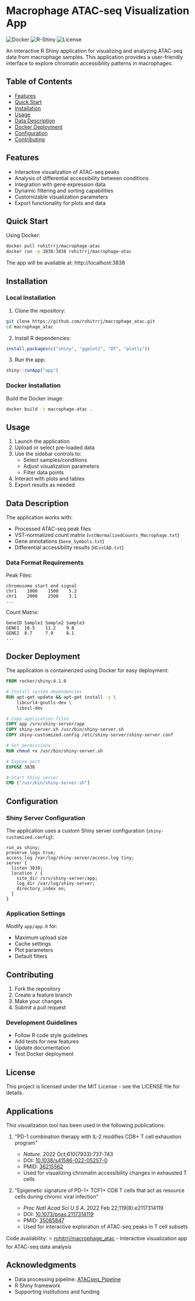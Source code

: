 # Macrophage ATAC-seq Visualization App
![Docker](https://img.shields.io/badge/docker-ready-blue.svg)
![R-Shiny](https://img.shields.io/badge/R--Shiny-app-brightgreen.svg)
![License](https://img.shields.io/badge/license-MIT-blue.svg)

An interactive R Shiny application for visualizing and analyzing ATAC-seq data from macrophage samples. This application provides a user-friendly interface to explore chromatin accessibility patterns in macrophages.

## Table of Contents
- [Features](#features)
- [Quick Start](#quick-start)
- [Installation](#installation)
- [Usage](#usage)
- [Data Description](#data-description)
- [Docker Deployment](#docker-deployment)
- [Configuration](#configuration)
- [Contributing](#contributing)

## Features
- Interactive visualization of ATAC-seq peaks
- Analysis of differential accessibility between conditions
- Integration with gene expression data
- Dynamic filtering and sorting capabilities
- Customizable visualization parameters
- Export functionality for plots and data

## Quick Start

Using Docker:
```bash
docker pull rohitrrj/macrophage-atac
docker run -p 3838:3838 rohitrrj/macrophage-atac
```

The app will be available at: http://localhost:3838

## Installation

### Local Installation
1. Clone the repository:
```bash
git clone https://github.com/rohitrrj/macrophage_atac.git
cd macrophage_atac
```

2. Install R dependencies:
```R
install.packages(c("shiny", "ggplot2", "DT", "plotly"))
```

3. Run the app:
```R
shiny::runApp("app")
```

### Docker Installation
Build the Docker image:
```bash
docker build -t macrophage-atac .
```

## Usage

1. Launch the application
2. Upload or select pre-loaded data
3. Use the sidebar controls to:
   - Select samples/conditions
   - Adjust visualization parameters
   - Filter data points
4. Interact with plots and tables
5. Export results as needed

## Data Description

The application works with:
- Processed ATAC-seq peak files
- VST-normalized count matrix (`vstNormalizedCounts_Macrophage.txt`)
- Gene annotations (`Gene_Symbols.txt`)
- Differential accessibility results (`HCvsCAD.txt`)

### Data Format Requirements

Peak Files:
```
chromosome start end signal
chr1    1000    1500    5.2
chr1    2000    2500    3.1
...
```

Count Matrix:
```
GeneID Sample1 Sample2 Sample3
GENE1  10.5    11.2    9.8
GENE2  8.7     7.9     8.1
...
```

## Docker Deployment

The application is containerized using Docker for easy deployment:

```dockerfile
FROM rocker/shiny:4.1.0

# Install system dependencies
RUN apt-get update && apt-get install -y \
    libcurl4-gnutls-dev \
    libssl-dev

# Copy application files
COPY app /srv/shiny-server/app
COPY shiny-server.sh /usr/bin/shiny-server.sh
COPY shiny-customized.config /etc/shiny-server/shiny-server.conf

# Set permissions
RUN chmod +x /usr/bin/shiny-server.sh

# Expose port
EXPOSE 3838

# Start Shiny server
CMD ["/usr/bin/shiny-server.sh"]
```

## Configuration

### Shiny Server Configuration
The application uses a custom Shiny server configuration (`shiny-customized.config`):
```
run_as shiny;
preserve_logs true;
access_log /var/log/shiny-server/access.log tiny;
server {
  listen 3838;
  location / {
    site_dir /srv/shiny-server/app;
    log_dir /var/log/shiny-server;
    directory_index on;
  }
}
```

### Application Settings
Modify `app/app.R` for:
- Maximum upload size
- Cache settings
- Plot parameters
- Default filters

## Contributing

1. Fork the repository
2. Create a feature branch
3. Make your changes
4. Submit a pull request

### Development Guidelines
- Follow R code style guidelines
- Add tests for new features
- Update documentation
- Test Docker deployment

## License
This project is licensed under the MIT License - see the LICENSE file for details.

## Applications
This visualization tool has been used in the following publications:

1. "PD-1 combination therapy with IL-2 modifies CD8+ T cell exhaustion program"
   - *Nature*. 2022 Oct;610(7933):737-743
   - DOI: [10.1038/s41586-022-05257-0](https://doi.org/10.1038/s41586-022-05257-0)
   - PMID: [36215562](https://pubmed.ncbi.nlm.nih.gov/36215562)
   - Used for visualizing chromatin accessibility changes in exhausted T cells

2. "Epigenetic signature of PD-1+ TCF1+ CD8 T cells that act as resource cells during chronic viral infection"
   - *Proc Natl Acad Sci U S A*. 2022 Feb 22;119(8):e2117314119
   - DOI: [10.1073/pnas.2117314119](https://doi.org/10.1073/pnas.2117314119)
   - PMID: [35085847](https://pubmed.ncbi.nlm.nih.gov/35085847)
   - Used for interactive exploration of ATAC-seq peaks in T cell subsets

Code availability:
⭐ [rohitrrj/macrophage_atac](https://github.com/rohitrrj/macrophage_atac) - Interactive visualization app for ATAC-seq data analysis

## Acknowledgments
- Data processing pipeline: [ATACseq_Pipeline](../ATACseq_Pipeline)
- R Shiny framework
- Supporting institutions and funding
